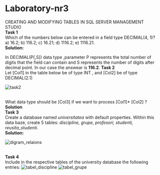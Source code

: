 # Laboratory-nr3
CREATING AND MODIFYING TABLES IN SQL SERVER MANAGEMENT STUDIO
<br><b>Task 1</b><br>
Which of the numbers below can be entered in a field type DECIMAL(4, 1)?
a) 16.2; b) 116.2; c) 16.21; d) 1116.2; e) 1116.21.
<br>
<b>Solution:</b>
<p> In DECIMAL(P[,S]) data type ,parameter P represents the total number of digits that the field can contain and S represents the number of digits after decimal point. In our case the answear is <b>116.2</b>.
  <b>Task 2</b><br>
Let [Col1] in the table below be of type INT , and [Col2] be of type DECIMAL(2.1) <br>
  
![task2](https://user-images.githubusercontent.com/33803222/45902062-f3347400-bded-11e8-8d65-5eb362dbf0a2.PNG)

  <br>What data type should be [Col3] if we want to process [Col1]* [Col2] ?
<br><b>Solution</b>
<br><b>Task 3</b><br> 
  Create a database named <i>universitatea</i> with default properties. Within this data baze, create 5 tables: <i>discipline, grupe, profesori, studenti, reusita_studenti</i>.
<br><b>Solution:</b><br>

 ![digram_relaions](https://user-images.githubusercontent.com/33803222/45902082-ffb8cc80-bded-11e8-9d47-246256e7cdf1.PNG)
 
<br><b>Task 4</b><br>
Include in the respective tables of the university database the following entries:
  ![tabel_discipline](https://user-images.githubusercontent.com/33803222/45902092-0a736180-bdee-11e8-808c-5259a4841b5b.PNG)
![tabel_grupe](https://user-images.githubusercontent.com/33803222/45902104-119a6f80-bdee-11e8-81cc-0e2800f5f484.PNG)

